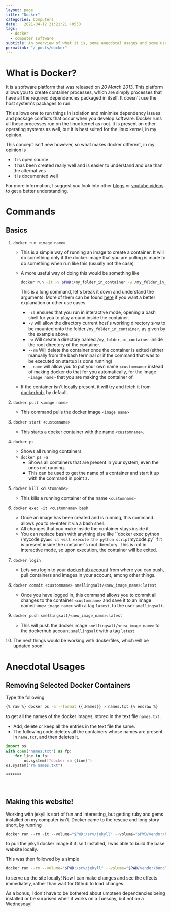 ```yaml
---
layout: page
title: "Docker"
categories: Computers
date:   2021-04-12 21:21:21 +0530
tags:
  - docker
  - computer software
subtitle: An overview of what it is, some anecdotal usages and some useful commands
permalink: "/_posts/docker"
---
```

# What is Docker?

It is a software platform that was released on *20 March 2013*. This platform allows you to create container processes, which are simply processes that have all the required dependencies packaged in itself. It doesn't use the host system's packages to run.

This allows one to run things in isolation and minimise dependency issues and package conflicts that occur when you develop software. Docker runs all these processes run on the linux kernel as root. It is present on other operating systems as well, but it is best suited for the linux kernel, in my opinion.

This concept isn't new however, so what makes docker different, in my opinion is

* It is open source
* It has been created really well and is easier to understand and use than the alternatives
* It is documented well

For more information, I suggest you look into other [blogs](https://devopscube.com/what-is-docker/) or [youtube videos](https://www.youtube.com/watch?v=fqMOX6JJhGo) to get a better understanding.

# Commands

## Basics

1. `docker run <image name>`

   * This is a simple way of running an image to create a container. It will do something only if the docker image that you are pulling is made to do something when run like this (usually not the case)

   * A more useful way of doing this would be something like 

     ```bash
     docker run -it -v $PWD:/my_folder_in_container -w /my_folder_in_container --rm --name <customname> <image name>
     ```

     This is a long command, let's break it down and understand the arguments. More of them can be found [here](https://docs.docker.com/engine/reference/run/) if you want a better explanation or other use cases.

     * `-it` ensures that you run in interactive mode, opening a bash shell for you to play around inside the container.
     * `-v` will allow the directory current host's working directory `$PWD`  to be mounted onto the folder `/my_folder_in_container`, as given by the example above.
     * `-w` Will create a directory named `/my_folder_in_container` inside the root directory of the container.
     * `--rm` Will delete the container once the container is exited (either manually from the bash terminal or if the command that was to be executed on startup is done running)
     * `--name` will allow you to put your own name `<customname>` instead of making docker do that for you automatically, for the image `<image name>` that you are making the container of.

   * If the container isn't locally present, it will try and fetch it from [dockerhub](https://hub.docker.com/), by default.

2. `docker pull <image name>`

   * This command pulls the docker image `<image name>`

3. `docker start <customname>`

   * This starts a docker container with the name `<customname>`.

4. `docker ps`

   * Shows all running containers
   * `docker ps -a`
     * Shows all containers that are present in your system, even the ones not running.
     * This can be used to get the name of a container and start it up with the command in point `3.`

5. `docker kill <customname>`

   * This kills a running container of the name `<customname>`

6. `docker exec -it <customname> bash`

   * Once an image has been created and is running, this command allows you to re-enter it via a bash shell.
   * All changes that you make inside the container stays inside it.
   * You can replace bash with anything else like ``docker exec <customname> python /mycode.py` and it will execute the python script `mycode.py` if it is present inside the container's root directory. This is not in interactive mode, so upon execution, the container will be exited.

7. `docker login`

   * Lets you login to your [dockerhub account](https://hub.docker.com/) from where you can push, pull containers and images in your account, among other things.

8. `docker commit <customname> smellingsalt/<new_image_name>:latest`

   * Once you have logged in, this command allows you to commit all changes to the container `<customname>` and save it to an image named `<new_image_name>` with a tag `latest`, to the user `smellingsalt`.

9. `docker push smellingsalt/<new_image_name>:latest`

   * This will push the docker image `smellingsalt/<new_image_name>` to the dockerhub account `smellingsalt` with a tag `latest`

10. The next things would be working with dockerfiles, which will be updated soon!



# Anecdotal Usages
## Removing Selected Docker Containers

Type the following

```bash
{% raw %} docker ps -a --format {{.Names}} > names.txt {% endraw %}
```

to get all the names of the docker images, stored in the text file `names.txt`.
* Add, delete or keep all the entries in the text file the same.
* The following code deletes all the containers whose names are present in `name.txt`, and then deletes it.

```python
import os
with open('names.txt') as fp:
    for line in fp:
        os.system(f"docker rm {line}")
os.system("rm names.txt")
```

<div class="about">
<div class="about__devider">*******</div>
<br>  <br>
</div>

## Making this website!

Working with jekyll is sort of fun and interesting, but getting ruby and gems installed on my computer isn't. Docker came to the rescue and long story short, by running

```python
docker run --rm -it --volume="$PWD:/srv/jekyll" --volume="$PWD/vendor/bundle:/usr/local/bundle" --env JEKYLL_ENV=production jekyll/jekyll:3.8 jekyll build
```

to pull the jekyll docker image if it isn't installed, I was able to build the base website locally.

This was then followed by a simple

```bash
docker run --rm --volume="$PWD:/srv/jekyll" --volume="$PWD/vendor/bundle:/usr/local/bundle" --env JEKYLL_ENV=development -p 4000:4000 jekyll/jekyll:3.8 jekyll serve
```

to serve up the site locally! Now I can make changes and see the effects immediately, rather than wait for Github to load changes.

As a bonus, I don't have to be bothered about umpteen dependencies being installed or be surprised when it works on a Tuesday, but not on a Wednesday!



<script type="text/javascript" async
  src="https://cdn.mathjax.org/mathjax/latest/MathJax.js?config=TeX-MML-AM_CHTML">
</script>
